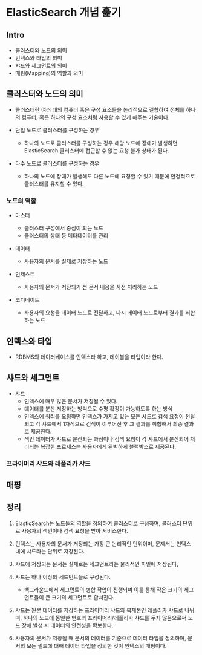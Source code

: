 
# ElasticSearch 개념 훑기

## Intro

- 클러스터와 노드의 의미
- 인덱스와 타입의 의미
- 샤드와 세그먼트의 의미
- 매핑(Mapping)의 역할과 의미

## 클러스터와 노드의 의미

- 클러스터란 여러 대의 컴퓨터 혹은 구성 요소들을 논리적으로 결합하여 전체를 하나의 컴퓨터, 혹은 하나의 구성 요소처럼 사용할 수 있게 해주는 기술이다.

- 단일 노드로 클러스터를 구성하는 경우
	- 하나의 노드로 클러스터를 구성하는 경우 해당 노드에 장애가 발생하면 ElasticSearch 클러스터에 접근할 수 없는 요청 불가 상태가 된다.

- 다수 노드로 클러스터를 구성하는 경우
	- 하나의 노드에 장애가 발생해도 다른 노드에 요청할 수 있기 때문에 안정적으로 클러스터를 유지할 수 있다.

### 노드의 역할 

- 마스터
	- 클러스터 구성에서 중심이 되는 노드
	- 클러스터의 상태 등 메타데이터를 관리
	
- 데이터
	- 사용자의 문서를 실제로 저장하는 노드
	
- 인제스트
	- 사용자의 문서가 저장되기 전 문서 내용을 사전 처리하는 노드
	
- 코디네이트
	- 사용자의 요청을 데이터 노드로 전달하고, 다시 데이터 노드로부터 결과를 취합하는 노드

## 인덱스와 타입

- RDBMS의 데이터베이스를 인덱스라 하고, 테이블을 타입이라 한다.

## 샤드와 세그먼트

- 샤드
	- 인덱스에 매우 많은 문서가 저장될 수 있다.
	- 데이터를 분산 저장하는 방식으로 수평 확장이 가능하도록 하는 방식
	- 인덱스에 쿼리를 요청하면 인덱스가 가지고 있는 모든 샤드로 검색 요청이 전달되고 각 샤드에서 1차적으로 검색이 이루어진 후 그 결과를 취합해서 최종 결과로 제공한다.
	- 색인 데이터가 샤드로 분산되는 과정이나 검색 요청이 각 샤드에서 분산되어 처리되는 복잡한 프로세스는 사용자에게 완벽하게 블랙박스로 제공된다.
	
	
### 프라이머리 샤드와 레플리카 샤드

## 매핑


## 정리

1. ElasticSearch는 노드들의 역할을 정의하여 클러스터로 구성하며, 클러스터 단위로 사용자의 색인이나 검색 요청을 받아 서비스한다.

2. 인덱스는 사용자의 문서가 저장되는 가장 큰 논리적인 단위이며, 문제서는 인덱스 내에 샤드라는 단위로 저장된다.

3. 샤드에 저장되는 문서는 실제로는 세그먼트라는 물리적인 파일에 저장된다,

4. 샤드는 하나 이상의 세드먼트들로 구성된다.
	- 백그라운드에서 세그먼트의 병합 작업이 진행되며 이를 통해 작은 크기의 세그먼트들이 큰 크기의 세그먼트로 합쳐진다.
	
5. 샤드는 원본 데이터를 저장하는 프라이머리 샤드와 복제본인 레플리카 샤드로 나뉘며, 하나의 노드에 동일한 번호의 프라이머리/레플리카 샤드를 두지 않음으로써 노드 장애 발생 시 데이터의 안전성을 확보한다.

6. 사용자의 문서가 저장될 때 문서의 데이터를 기준으로 데이터 타입을 정의하며, 문서의 모든 필드에 대해 데이터 타입을 정의한 것이 인덱스의 매핑이다.
